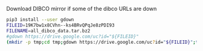Download DIBCO mirror if some of the dibco URLs are down
```bash
pip3 install --user gdown
FILEID=19K7bw1x8CVhn--ks4BRvQPqJe8zPDI93
FILENAME=all_dibco_data.tar.bz2
#gdown https://drive.google.com/uc?id="${FILEID}"
(mkdir -p tmp;cd tmp;gdown https://drive.google.com/uc?id="${FILEID}";tar -xpvjf "../${FILENAME}")
```